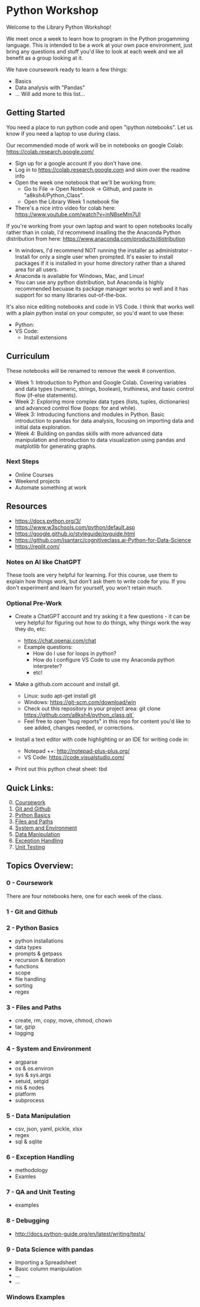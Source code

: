 # Python Workshop

Welcome to the Library Python Workshop!

We meet once a week to learn how to program in the Python progamming language.  This is intended to be a work at your own pace environment, just bring any questions and stuff you'd like to look at each week and we all benefit as a group looking at it. 

We have coursework ready to learn a few things:
* Basics
* Data analysis with "Pandas"
* ... Will add more to this list...

## Getting Started
You need a place to run python code and open "ipython notebooks".  Let us know if you need a laptop to use during class.

Our recommended mode of work will be in notebooks on google Colab: https://colab.research.google.com/
* Sign up for a google account if you don't have one.
* Log in to https://colab.research.google.com and skim over the readme info
* Open the week one notebook that we'll be working from:
  * Go to File -> Open Notebook -> Github, and paste in "a8ksh4/Python_Class".
  * Open the Library Week 1 notebook file
* There's a nice intro video for colab here: https://www.youtube.com/watch?v=inN8seMm7UI
 
If you're working from your own laptop and want to open notebooks locally rather than in colab, I'd recommend insalling the the Anaconda Python distribution from here: https://www.anaconda.com/products/distribution
  * In windows, I'd recommend NOT running the installer as administrator - Install for only a single user when prompted.  It's easier to install packages if it is installed in your home directory rather than a shared area for all users.
  * Anaconda is available for Windows, Mac, and Linux!
  * You can use any python distribution, but Anaconda is highly recommended becuase its package manager works so well and it has support for so many libraries out-of-the-box.

It's also nice editing notebooks and code in VS Code.  I think that works well with a plain python instal on your computer, so you'd want to use these:
* Python: 
* VS Code: 
  * Install extensions

## Curriculum
These notebooks will be renamed to remove the week # convention.  
* Week 1: Introduction to Python and Google Colab. Covering variables and data types (numeric, strings, boolean), truthiness, and basic control flow (if-else statements).
* Week 2: Exploring more complex data types (lists, tuples, dictionaries) and advanced control flow (loops: for and while).
* Week 3: Introducing functions and modules in Python. Basic introduction to pandas for data analysis, focusing on importing data and initial data exploration.
* Week 4: Building on pandas skills with more advanced data manipulation and introduction to data visualization using pandas and matplotlib for generating graphs.

### Next Steps
* Online Courses
* Weekend projects
* Automate something at work

## Resources
* https://docs.python.org/3/
* https://www.w3schools.com/python/default.asp
* https://google.github.io/styleguide/pyguide.html
* https://github.com/jsantarc/cognitiveclass.ai-Python-for-Data-Science
* https://replit.com/

### Notes on AI like ChatGPT
These tools are very helpful for learning.  For this course, use them to explain how things work, but don't ask them to write code for you.  If you don't experiment and learn for yourself, you won't retain much.  


### Optional Pre-Work
* Create a ChatGPT account and try asking it a few questions - it can be very helpful for figuring out how to do things, why things work the way they do, etc:
  * https://chat.openai.com/chat
  * Example questions:
    * How do I use for loops in python?
    * How do I configure VS Code to use my Anaconda python interpreter?
    * etc!  
* Make a github.com account and install git. 
  * Linux:  sudo apt-get install git
  * Windows:  https://git-scm.com/download/win
  * Check out this repository in your project area: git clone https://github.com/a8ksh4/python_class.git`
  * Feel free to open "bug reports" in this repo for content you'd like to see added, changes needed, or corrections.

* Install a text editor with code highlighting or an IDE for writing code in:
    * Notepad ++: http://notepad-plus-plus.org/
    * VS Code: https://code.visualstudio.com/

* Print out this python cheat sheet: tbd

## Quick Links:
0. [Coursework](./0-coursework/README.md)
1. [Git and Github](./1-git_and_github/README.md)
2. [Python Basics](./2-python_basics/README.md)
3. [Files and Paths](./3-files_and_paths/README.md)
4. [System and Environment](./4-system_and_env/README.md)
5. [Data Manipulation](./5-data_manipulation/README.md)
6. [Exception Handling](./6-exception_handling/README.md)
7. [Unit Testing](./7-unit_testing/README.md)

## Topics Overview:
### 0 - Coursework
There are four notebooks here, one for each week of the class.  

### 1 - Git and Github

### 2 - Python Basics
* python installations
* data types
* prompts & getpass
* recursion & iteration
* functions
* scope
* file handling
* sorting
* regex

### 3 - Files and Paths
* create, rm, copy, move, chmod, chown
* tar, gzip
* logging

### 4 - System and Environment
* argparse
* os & os.environ
* sys & sys.args
* setuid, setgid
* nis & nodes
* platform
* subprocess

### 5 - Data Manipulation
* csv, json, yaml, pickle, xlsx
* regex
* sql & sqlite

### 6 - Exception Handling
* methodology
* Examles

### 7 - QA and Unit Testing
* examples

### 8 - Debugging
* http://docs.python-guide.org/en/latest/writing/tests/

### 9 - Data Science with pandas
* Importing a Spreadsheet
* Basic column manipulation
* ...
* ...

### Windows Examples

